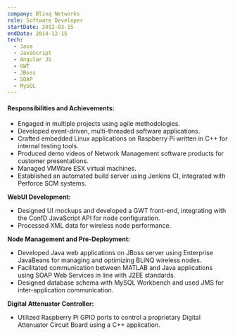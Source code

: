 ```yaml
---
company: Blinq Networks
role: Software Developer
startDate: 2012-03-15
endDate: 2014-12-15
tech:
  - Java
  - JavaScript
  - Angular JS
  - GWT
  - JBoss
  - SOAP
  - MySQL
---
```


#### Responsibilities and Achievements:

- Engaged in multiple projects using agile methodologies.
- Developed event-driven, multi-threaded software applications.
- Crafted embedded Linux applications on Raspberry Pi written in C++ for internal testing tools.
- Produced demo videos of Network Management software products for customer presentations.
- Managed VMWare ESX virtual machines.
- Established an automated build server using Jenkins CI, integrated with Perforce SCM systems.

**WebUI Development:**

- Designed UI mockups and developed a GWT front-end, integrating with the ConfD JavaScript API for node configuration.
- Processed XML data for wireless node performance.

**Node Management and Pre-Deployment:**

- Developed Java web applications on JBoss server using Enterprise JavaBeans for managing and optimizing BLiNQ wireless nodes.
- Facilitated communication between MATLAB and Java applications using SOAP Web Services in line with J2EE standards.
- Designed database schema with MySQL Workbench and used JMS for inter-application communication.

**Digital Attenuator Controller:**

- Utilized Raspberry Pi GPIO ports to control a proprietary Digital Attenuator Circuit Board using a C++ application.
